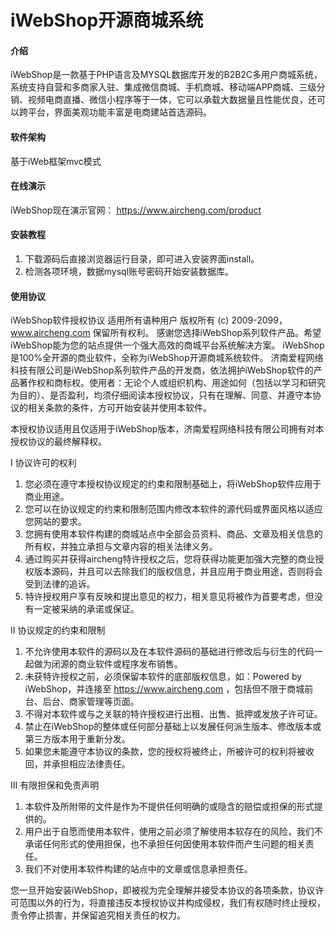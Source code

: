 # iWebShop开源商城系统

#### 介绍
iWebShop是一款基于PHP语言及MYSQL数据库开发的B2B2C多用户商城系统，系统支持自营和多商家入驻、集成微信商城、手机商城、移动端APP商城、三级分销、视频电商直播、微信小程序等于一体，它可以承载大数据量且性能优良，还可以跨平台，界面美观功能丰富是电商建站首选源码。

#### 软件架构
基于iWeb框架mvc模式

#### 在线演示
iWebShop现在演示官网： https://www.aircheng.com/product


#### 安装教程

1.  下载源码后直接浏览器运行目录，即可进入安装界面install。
2.  检测各项环境，数据mysql账号密码开始安装数据库。

#### 使用协议

iWebShop软件授权协议 适用所有语种用户
版权所有 (c) 2009-2099，www.aircheng.com 保留所有权利。
感谢您选择iWebShop系列软件产品。希望iWebShop能为您的站点提供一个强大高效的商城平台系统解决方案。
iWebShop是100%全开源的商业软件，全称为iWebShop开源商城系统软件。
济南爱程网络科技有限公司是iWebShop系列软件产品的开发商，依法拥护iWebShop软件的产品著作权和商标权。使用者：无论个人或组织机构、用途如何（包括以学习和研究为目的）、是否盈利，均须仔细阅读本授权协议，只有在理解、同意、并遵守本协议的相关条款的条件，方可开始安装并使用本软件。

本授权协议适用且仅适用于iWebShop版本，济南爱程网络科技有限公司拥有对本授权协议的最终解释权。

I 协议许可的权利
1. 您必须在遵守本授权协议规定的约束和限制基础上，将iWebShop软件应用于商业用途。
2. 您可以在协议规定的约束和限制范围内修改本软件的源代码或界面风格以适应您网站的要求。
3. 您拥有使用本软件构建的商城站点中全部会员资料、商品、文章及相关信息的所有权，并独立承担与文章内容的相关法律义务。
4. 通过购买并获得aircheng特许授权之后，您将获得功能更加强大完整的商业授权版本源码，并且可以去除我们的版权信息，并且应用于商业用途，否则将会受到法律的追诉。
5. 特许授权用户享有反映和提出意见的权力，相关意见将被作为首要考虑，但没有一定被采纳的承诺或保证。

II 协议规定的约束和限制
1. 不允许使用本软件的源码以及在本软件源码的基础进行修改后与衍生的代码一起做为闭源的商业软件或程序发布销售。
2. 未获特许授权之前，必须保留本软件的底部版权信息，如：Powered by iWebShop，并连接至 https://www.aircheng.com ，包括但不限于商城前台、后台、商家管理等页面。
3. 不得对本软件或与之关联的特许授权进行出租、出售、抵押或发放子许可证。
4. 禁止在iWebShop的整体或任何部分基础上以发展任何派生版本、修改版本或第三方版本用于重新分发。
5. 如果您未能遵守本协议的条款，您的授权将被终止，所被许可的权利将被收回，并承担相应法律责任。

III 有限担保和免责声明
1. 本软件及所附带的文件是作为不提供任何明确的或隐含的赔偿或担保的形式提供的。
2. 用户出于自愿而使用本软件，使用之前必须了解使用本软存在的风险，我们不承诺任何形式的使用担保，也不承担任何因使用本软件而产生问题的相关责任。
3. 我们不对使用本软件构建的站点中的文章或信息承担责任。

您一旦开始安装iWebShop，即被视为完全理解并接受本协议的各项条款，协议许可范围以外的行为，将直接违反本授权协议并构成侵权，我们有权随时终止授权，责令停止损害，并保留追究相关责任的权力。
